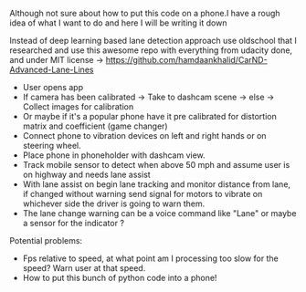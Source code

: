 Although not sure about how to put this code on a phone.I have a rough idea of what I want to do and here I will be writing it down

Instead of deep learning based lane detection approach use oldschool that I researched and use this awesome repo with everything from udacity done, and under MIT license -> https://github.com/hamdaankhalid/CarND-Advanced-Lane-Lines

- User opens app
- If camera has been calibrated -> Take to dashcam scene -> else -> Collect images for calibration
- Or maybe if it's a popular phone have it pre calibrated for distortion matrix and coefficient (game changer)
- Connect phone to vibration devices on left and right hands or on steering wheel.
- Place phone in phoneholder with dashcam view.
- Track mobile sensor to detect when above 50 mph and assume user is on highway and needs lane assist
- With lane assist on begin lane tracking and monitor distance from lane, if changed without warning send signal for motors to vibrate on whichever side the  driver is going to warn them.
- The lane change warning can be a voice command like "Lane" or maybe a sensor for the indicator ?

Potential problems:
- Fps relative to speed, at what point am I processing too slow for the speed? Warn user at that speed.
- How to put this bunch of python code into a phone!
